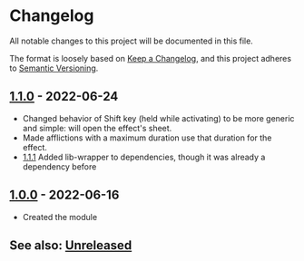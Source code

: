 # Changelog
All notable changes to this project will be documented in this file.

The format is loosely based on [Keep a Changelog](https://keepachangelog.com/en/1.0.0/),
and this project adheres to [Semantic Versioning](https://semver.org/spec/v2.0.0.html).

## [1.1.0] - 2022-06-24
- Changed behavior of Shift key (held while activating) to be more generic and simple:  will open the effect's sheet.
- Made afflictions with a maximum duration use that duration for the effect.
- [1.1.1] Added lib-wrapper to dependencies, though it was already a dependency before

## [1.0.0] - 2022-06-16
- Created the module

## See also: [Unreleased]

[1.0.0]: https://github.com/itamarcu/pf2e-extempore-effects/compare/1.0.0...1.0.0
[1.1.0]: https://github.com/itamarcu/pf2e-extempore-effects/compare/1.0.0...1.1.0
[1.1.1]: https://github.com/itamarcu/pf2e-extempore-effects/compare/1.1.0...1.1.1
[Unreleased]: https://github.com/itamarcu/pf2e-extempore-effects/compare/1.1.1...HEAD
